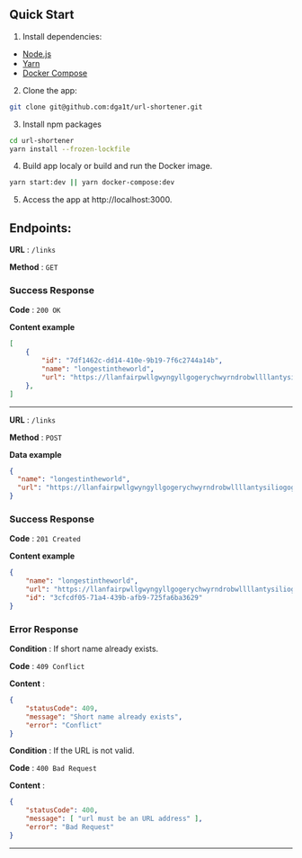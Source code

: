 ## Quick Start

1. Install dependencies:
 - [Node.js](https://nodejs.org/en/download/)
 - [Yarn](https://yarnpkg.com/lang/en/docs/install/)
 - [Docker Compose](https://docs.docker.com/compose/install/)
2. Clone the app:

```bash
git clone git@github.com:dga1t/url-shortener.git
```

3. Install npm packages

```bash
cd url-shortener
yarn install --frozen-lockfile
```

4. Build app localy or build and run the Docker image.

```bash
yarn start:dev || yarn docker-compose:dev
```

5. Access the app at http://localhost:3000.

## Endpoints:

**URL** : `/links`

**Method** : `GET`

### Success Response

**Code** : `200 OK`

**Content example**

```json
[
    {
        "id": "7df1462c-dd14-410e-9b19-7f6c2744a14b",
        "name": "longestintheworld",
        "url": "https://llanfairpwllgwyngyllgogerychwyrndrobwllllantysiliogogogoch.co.uk/"
    },
]
```

***

**URL** : `/links`

**Method** : `POST`

**Data example**

```json
{
  "name": "longestintheworld",
  "url": "https://llanfairpwllgwyngyllgogerychwyrndrobwllllantysiliogogogoch.co.uk/"
}
```

### Success Response

**Code** : `201 Created`

**Content example**

```json
{
    "name": "longestintheworld",
    "url": "https://llanfairpwllgwyngyllgogerychwyrndrobwllllantysiliogogogoch.co.uk/",
    "id": "3cfcdf05-71a4-439b-afb9-725fa6ba3629"
}
```

### Error Response

**Condition** : If short name already exists.

**Code** : `409 Conflict`

**Content** :

```json
{
    "statusCode": 409,
    "message": "Short name already exists",
    "error": "Conflict"
}
```
**Condition** : If the URL is not valid.

**Code** : `400 Bad Request`

**Content** :

```json
{
    "statusCode": 400,
    "message": [ "url must be an URL address" ],
    "error": "Bad Request"
}
```

***

